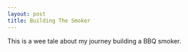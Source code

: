 ```yaml
---
layout: post
title: Building The Smoker
---
```


This is a wee tale about my journey building a BBQ smoker.
